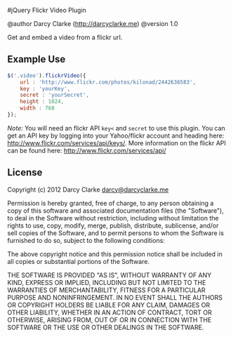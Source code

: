 #jQuery Flickr Video Plugin

@author Darcy Clarke (http://darcyclarke.me)
@version 1.0
 
 Get and embed a video from a flickr url. 
 
 ## Example Use
 
 ```javascript
 $('.video').flickrVideo({ 
     url : 'http://www.flickr.com/photos/kilonad/2442636583', 
     key : 'yourKey', 
     secret : 'yourSecret',
     height : 1024, 
     width : 768 
 });
```

*Note:*  You will need an flickr API `key<` and `secret` to use this plugin. You can get an API key by logging into your Yahoo/flickr account and heading here: http://www.flickr.com/services/api/keys/. More information on the flickr API can be found here: http://www.flickr.com/services/api/

 ## License

Copyright (c) 2012 Darcy Clarke <darcy@darcyclarke.me>

Permission is hereby granted, free of charge, to any person obtaining a copy of this software and associated documentation files (the "Software"), to deal in the Software without restriction, including without limitation the rights to use, copy, modify, merge, publish, distribute, sublicense, and/or sell copies of the Software, and to permit persons to whom the Software is furnished to do so, subject to the following conditions:

The above copyright notice and this permission notice shall be included in all copies or substantial portions of the Software.

THE SOFTWARE IS PROVIDED "AS IS", WITHOUT WARRANTY OF ANY KIND, EXPRESS OR IMPLIED, INCLUDING BUT NOT LIMITED TO THE WARRANTIES OF MERCHANTABILITY, FITNESS FOR A PARTICULAR PURPOSE AND NONINFRINGEMENT. IN NO EVENT SHALL THE AUTHORS OR COPYRIGHT HOLDERS BE LIABLE FOR ANY CLAIM, DAMAGES OR OTHER LIABILITY, WHETHER IN AN ACTION OF CONTRACT, TORT OR OTHERWISE, ARISING FROM, OUT OF OR IN CONNECTION WITH THE SOFTWARE OR THE USE OR OTHER DEALINGS IN THE SOFTWARE. 